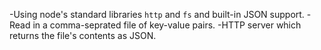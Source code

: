 -Using node's standard libraries `http` and `fs` and built-in JSON support.
-Read in a comma-seprated file of key-value pairs.
-HTTP server which returns the file's contents as JSON.